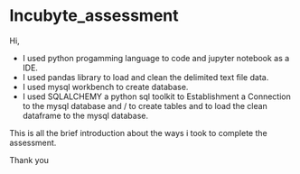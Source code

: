 # Incubyte_assessment
Hi,
- I used python progamming language to code and jupyter notebook as a IDE. 
- I used pandas library to load and clean the delimited text file data.
- I used mysql workbench to create database.
- I used SQLALCHEMY a python sql toolkit to Establishment a Connection to the mysql database and /
  to create tables and to load the clean dataframe to the mysql database.
  
 This is all the brief introduction about the ways i took to complete the assessment.
 
 Thank you
 
